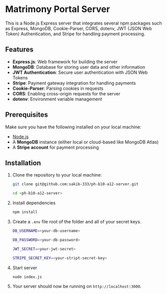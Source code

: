 # Matrimony Portal Server

This is a Node.js Express server that integrates several npm packages such as Express, MongoDB, Cookie-Parser, CORS, dotenv, JWT (JSON Web Token) Authentication, and Stripe for handling payment processing.

## Features

- **Express.js**: Web framework for building the server
- **MongoDB**: Database for storing user data and other information
- **JWT Authentication**: Secure user authentication with JSON Web Tokens
- **Stripe**: Payment gateway integration for handling payments
- **Cookie-Parser**: Parsing cookies in requests
- **CORS**: Enabling cross-origin requests for the server
- **dotenv**: Environment variable management

## Prerequisites

Make sure you have the following installed on your local machine:

- [Node.js](https://nodejs.org/)
- A **MongoDB** instance (either local or cloud-based like MongoDB Atlas)
- A **Stripe account** for payment processing

## Installation

1. Clone the repository to your local machine:

   ```bash
   git clone git@github.com:sakib-333/ph-b10-a12-server.git

   cd <ph-b10-a12-server>
   ```

2. Install dependencies

   ```bash
   npm install
   ```

3. Create a `.env` file root of the folder and all of your secret keys.

   ```bash
   DB_USERNAME=<your-db-username>

   DB_PASSWORD=<your-db-password>

   JWT_SECRET=<your-jwt-secret>

   STRIPE_SECRET_KEY=<your-stript-secret-key>
   ```

4. Start server

   ```bash
   node index.js
   ```

5. Your server should now be running on `http://localhost:3000`.

